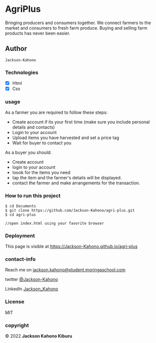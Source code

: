 # AgriPlus

Bringing producers and consumers together. We connect farmers to the market and consumers to fresh farm produce.
Buying and selling farm products has never been easier.

## Author

    Jackson-Kahono
    

### Technologies

- [x] Html
- [x] Css

### usage

As a farmer you are required to follow these steps:

- Create account if its your first time (make sure you include personal details and contacts)
- Login to your account
- Upload items you have harvested and set a price tag
- Wait for buyer to contact you

As a buyer you should:

- Create account
- login to your account
- loook for the items you need
- tap the item and the farmer's details will be displayed.
- contact the farmer and make arrangements for the transaction.
### How to run this project
```
$ cd Documents
$ git clone https://github.com/Jackson-Kahono/agri-plus.git
$ cd agri-plus

//open index.html using your favorite browser

```

### Deployment

This page is visible at https://Jackson-Kahono.github.io/agri-plus

### contact-info

Reach me on jackson.kahono@student.moringaschool.com

twitter [@Jackson-Kahono](https://twitter.com/)

LinkedIn [Jackson_Kahono](https://linkedin.com)

### License

MIT

### copyright
<p>&copy 2022 <b>Jackson Kahono Kiburu</b></p>
